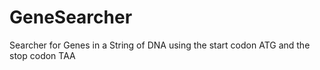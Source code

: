 # GeneSearcher
Searcher for Genes in a String of DNA using the start codon ATG and the stop codon TAA

